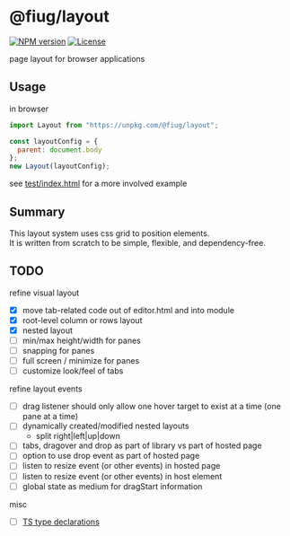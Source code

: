 # @fiug/layout

[![NPM version](https://img.shields.io/npm/v/@fiug/layout)](https://www.npmjs.com/package/@fiug/layout)
[![License](https://img.shields.io/github/license/fiugd/layout)](https://github.com/fiugd/layout/blob/main/LICENSE)

page layout for browser applications


## Usage

in browser
```javascript
import Layout from "https://unpkg.com/@fiug/layout";

const layoutConfig = {
  parent: document.body
};
new Layout(layoutConfig);
```
see <a href="./test/index.html">test/index.html</a> for a more involved example

## Summary
This layout system uses css grid to position elements.   
It is written from scratch to be simple, flexible, and dependency-free.   

## TODO

refine visual layout
- [X] move tab-related code out of editor.html and into module
- [X] root-level column or rows layout
- [X] nested layout
- [ ] min/max height/width for panes
- [ ] snapping for panes
- [ ] full screen / minimize for panes
- [ ] customize look/feel of tabs

refine layout events
- [ ] drag listener should only allow one hover target to exist at a time (one pane at a time)
- [ ] dynamically created/modified nested layouts
	- split right|left|up|down
- [ ] tabs, dragover and drop as part of library vs part of hosted page
- [ ] option to use drop event as part of hosted page
- [ ] listen to resize event (or other events) in hosted page
- [ ] listen to resize event (or other events) in host element
- [ ] global state as medium for dragStart information

misc 
- [ ] [TS type declarations](https://www.typescriptlang.org/docs/handbook/declaration-files/publishing.html#including-declarations-in-your-npm-package)
